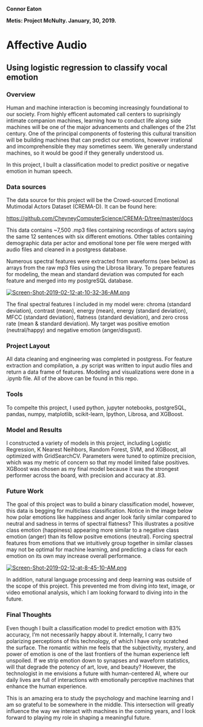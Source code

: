 **Connor Eaton**

**Metis: Project McNulty. January, 30, 2019.**

# Affective Audio
## Using logistic regression to classify vocal emotion

### Overview

Human and machine interaction is becoming increasingly foundational to our society. From highly efficent automated call centers to suprisingly intimate companion machines, learning how to conduct life along side machines will be one of the major advancements and challenges of the 21st century. One of the principal components of fostering this cultural transition will be building machines that can predict our emotions, however irrational and imcomprehensible they may sometimes seem. We generally understand  machines, so it would be good if they generally understood us. 

In this project, I built a classification model to predict positive or negative emotion in human speech.

### Data sources
The data source for this project will be the Crowd-sourced Emotional Mutimodal Actors Dataset (CREMA-D). It can be found here:

https://github.com/CheyneyComputerScience/CREMA-D/tree/master/docs

This data contains ~7,500 .mp3 files containing recordings of actors saying the same 12 sentences with six different emotions. Other tables containing demographic data per actor and emotional tone per file were merged with audio files and cleaned in a postgress database.

Numerous spectral features were extracted from waveforms (see below) as arrays from the raw mp3 files using the Librosa library. To prepare features for modeling, the mean and standard deviation was computed for each feature and merged into my postgreSQL database.

[![Screen-Shot-2019-02-12-at-10-32-36-AM.png](https://i.postimg.cc/RCkJ184d/Screen-Shot-2019-02-12-at-10-32-36-AM.png)](https://postimg.cc/yWTNsLJ3)

The final spectral features I included in my model were: chroma (standard deviation), contrast (mean), energy (mean), energy (standard deviation), MFCC (standard deviation), flatness (standard deviation), and zero cross rate (mean & standard deviation). My target was positive emotion (neutral/happy) and negative emotion (anger/disgust).

### Project Layout
All data cleaning and engineering was completed in postgress. For feature extraction and compilation, a .py script was written to input audio files and return a data frame of features. Modeling and visualizations were done in a .ipynb file. All of the above can be found in this repo.

### Tools
To compelte this project, I used python, jupyter notebooks, postgreSQL, pandas, numpy, matplotlib, scikit-learn, Ipython, Librosa, and XGBoost.

### Model and Results
I constructed a variety of models in this project, including Logistic Regression, K Nearest Neihbors, Random Forest, SVM, and XGBoost, all optimized with GridSearchCV. Parameters were tuned to optimize precision, which was my metric of concern so that my model limited false positives. XGBoost was chosen as my final model because it was the strongest performer across the board, with precision and accuracy at .83. 

### Future Work
The goal of this project was to build a binary classification model, however, this data is begging for multiclass classification. Notice in the image below how polar emotions like happiness and anger look farily similar compared to neutral and sadness in terms of spectral flatness? This illustrates a positive class emotion (happiness) appearing more similar to a negative class emotion (anger) than its fellow positve emotions (neutral). Forcing spectral features from emotions that we intuitively group together in similar classes may not be optimal for machine learning, and predicting a class for each emotion on its own may increase overall performance. 

[![Screen-Shot-2019-02-12-at-8-45-10-AM.png](https://i.postimg.cc/L51R6NW6/Screen-Shot-2019-02-12-at-8-45-10-AM.png)](https://postimg.cc/K3xC0rFd)

In addition, natural language processing and deep learning was outside of the scope of this project. This prevented me from diving into text, image, or video emotional analysis, which I am looking forward to diving into in the future.

### Final Thoughts
Even though I built a classification model to predict emotion with 83% accuracy, I’m not necessarily happy about it. Internally, I carry two polarizing perceptions of this technology, of which I have only scratched the surface. The romantic within me feels that the subjectivity, mystery, and power of emotion is one of the last frontiers of the human experience left unspoiled. If we strip emotion down to synapses and waveform statistics, will that degrade the potency of art, love, and beauty? However, the technologist in me envisions a future with human-centered AI, where our daily lives are full of interactions with emotionally perceptive machines that enhance the human experience. 

This is an amazing era to study the psychology and machine learning and I am so grateful to be somewhere in the middle. This intersection will greatly influence the way we interact with machines in the coming years, and I look forward to playing my role in shaping a meaningful future.


